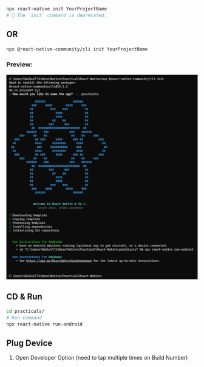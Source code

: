 ```bash
npx react-native init YourProjectName
# 🚨️ The `init` command is deprecated.
```
## OR
```bash
npx @react-native-community/cli init YourProjectName
```
### Preview:  
![001](../Images/001.png)  

## CD & Run  
```bash
cd practicals/
# Run Command
npx react-native run-android
```
## Plug Device  
1. Open Developer Option (need to tap multiple times on Build Number)